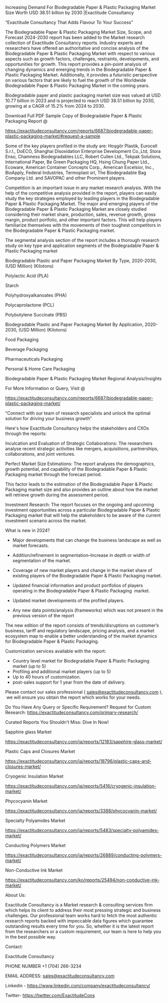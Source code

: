 Increasing Demand For Biodegradable Paper & Plastic Packaging Market Size Worth USD 38.51 billion by 2030 |Exactitude Consultancy

“Exactitude Consultancy That Adds Flavour To Your Success”

The Biodegradable Paper & Plastic Packaging Market Size, Scope, and Forecast 2024-2030 report has been added to the Market research collection of Exactitude Consultancy reports. Industry experts and researchers have offered an authoritative and concise analysis of the Biodegradable Paper & Plastic Packaging Market with respect to various aspects such as growth factors, challenges, restraints, developments, and opportunities for growth. This report provides a pin-point analysis of changing dynamics and emerging trends in the Biodegradable Paper & Plastic Packaging Market. Additionally, it provides a futuristic perspective on various factors that are likely to fuel the growth of the Worldwide Biodegradable Paper & Plastic Packaging Market in the coming years.

Biodegradable paper and plastic packaging market size was valued at USD 10.77 billion in 2023 and is projected to reach USD 38.51 billion by 2030, growing at a CAGR of 15.2% from 2024 to 2030.

Download Full PDF Sample Copy of Biodegradable Paper & Plastic Packaging Report @

https://exactitudeconsultancy.com/reports/6687/biodegradable-paper-plastic-packaging-market/#request-a-sample

Some of the key players profiled in the study are: Hoşgör Plastik, Eurocell S.r.l., DoECO, Shanghai Disoxidation Enterprise Development Co.,Ltd, Stora Enso, Chamness Biodegradables LLC, Robert Cullen Ltd., Tekpak Solutions, International Paper, Be Green Packaging HQ, Hsing Chung Paper Ltd., Ecoware, American Container Concepts Corp., American Excelsior, Inc., BioApply, Federal Industries, Termoplast srl, The Biodegradable Bag Company Ltd. and SAVOPAC and other Prominent players.

Competition is an important issue in any market research analysis. With the help of the competitive analysis provided in the report, players can easily study the key strategies employed by leading players in the Biodegradable Paper & Plastic Packaging Market. The major and emerging players of the Biodegradable Paper & Plastic Packaging Market are closely studied considering their market share, production, sales, revenue growth, gross margin, product portfolio, and other important factors. This will help players familiarize themselves with the movements of their toughest competitors in the Biodegradable Paper & Plastic Packaging market.

The segmental analysis section of the report includes a thorough research study on key type and application segments of the Biodegradable Paper & Plastic Packaging market

Biodegradable Plastic and Paper Packaging Market By Type, 2020-2030, (USD Million) (Kilotons)

Polylactic Acid (PLA)

Starch

Polyhydroxyalkanoates (PHA)

Polycaprolactone (PCL)

Polybutylene Succinate (PBS)

Biodegradable Plastic and Paper Packaging Market By Application, 2020-2030, (USD Million) (Kilotons)

Food Packaging

Beverage Packaging

Pharmaceuticals Packaging

Personal & Home Care Packaging

Biodegradable Paper & Plastic Packaging Market Regional Analysis/Insights

For More Information or Query, Visit @

https://exactitudeconsultancy.com/reports/6687/biodegradable-paper-plastic-packaging-market/

“Connect with our team of research specialists and unlock the optimal solution for driving your business growth”

Here's how Exactitude Consultancy helps the stakeholders and CXOs through the reports:

Inculcation and Evaluation of Strategic Collaborations: The researchers analyse recent strategic activities like mergers, acquisitions, partnerships, collaborations, and joint ventures.

Perfect Market Size Estimations: The report analyses the demographics, growth potential, and capability of the Biodegradable Paper & Plastic Packaging market through the forecast period.

This factor leads to the estimation of the Biodegradable Paper & Plastic Packaging market size and also provides an outline about how the market will retrieve growth during the assessment period.

Investment Research: The report focuses on the ongoing and upcoming investment opportunities across a particular Biodegradable Paper & Plastic Packaging market that will help the stakeholders to be aware of the current investment scenario across the market.

What is new in 2024?

- Major developments that can change the business landscape as well as market forecasts.

- Addition/refinement in segmentation–Increase in depth or width of segmentation of the market.

- Coverage of new market players and change in the market share of existing players of the Biodegradable Paper & Plastic Packaging market.

- Updated financial information and product portfolios of players operating in the Biodegradable Paper & Plastic Packaging  market.

- Updated market developments of the profiled players.

- Any new data points/analysis (frameworks) which was not present in the previous version of the report

The new edition of the report consists of trends/disruptions on customer’s business, tariff and regulatory landscape, pricing analysis, and a market ecosystem map to enable a better understanding of the market dynamics for Biodegradable Paper & Plastic Packaging.

Customization services available with the report:

- Country level market for Biodegradable Paper & Plastic Packaging market (up to 5)
- Profiling and additional market players (up to 5)
- Up to 40 hours of customization.
- post-sales support for 1 year from the date of delivery.

Please contact our sales professional ( sales@exactitudeconsultancy.com ),  we will ensure you obtain the report which works for your needs.

Do You Have Any Query or Specific Requirement? Request for Custom Research: https://exactitudeconsultancy.com/primary-research/

Curated Reports You Shouldn't Miss: Dive In Now!

Sapphire glass Market

https://exactitudeconsultancy.com/ja/reports/12183/sapphire-glass-market/

Plastic Caps and Closures Market

https://exactitudeconsultancy.com/ja/reports/18796/plastic-caps-and-closures-market/

Cryogenic Insulation Market

https://exactitudeconsultancy.com/ja/reports/5416/cryogenic-insulation-market/

Phycocyanin Market

https://exactitudeconsultancy.com/ja/reports/3388/phycocyanin-market/

Specialty Polyamides Market

https://exactitudeconsultancy.com/ja/reports/5483/specialty-polyamides-market/

Conducting Polymers Market

https://exactitudeconsultancy.com/ja/reports/26889/conducting-polymers-market/

Non-Conductive Ink Market

https://exactitudeconsultancy.com/ko/reports/25494/non-conductive-ink-market/

About Us:

Exactitude Consultancy is a Market research & consulting services firm which helps its client to address their most pressing strategic and business challenges. Our professional team works hard to fetch the most authentic research reports backed with impeccable data figures which guarantee outstanding results every time for you. So, whether it is the latest report from the researchers or a custom requirement, our team is here to help you in the best possible way.

Contact:

Exactitude Consultancy

PHONE NUMBER +1 (704) 266-3234

EMAIL ADDRESS: sales@exactitudeconsultancy.com

Linkedin - https://www.linkedin.com/company/exactitudeconsultancy/

Twitter- https://twitter.com/ExactitudeCons



